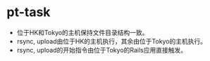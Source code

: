 # pt-task

* 位于HK和Tokyo的主机保持文件目录结构一致。
* rsync, upload由位于HK的主机执行，其余由位于Tokyo的主机执行。
* rsync, upload的开始指令由位于Tokyo的Rails应用直接触发。